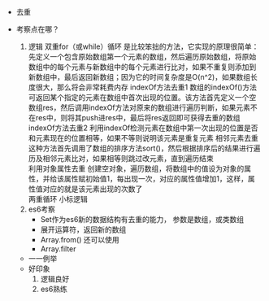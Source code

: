 - 去重

- 考察点在哪？
    1. 逻辑
        双重for（或while）循环
            是比较笨拙的方法，它实现的原理很简单：先定义一个包含原始数组第一个元素的数组，然后遍历原始数组，将原始数组中的每个元素与新数组中的每个元素进行比对，如果不重复则添加到新数组中，最后返回新数组；因为它的时间复杂度是O(n^2)，如果数组长度很大，那么将会非常耗费内存
        indexOf方法去重1
            数组的indexOf()方法可返回某个指定的元素在数组中首次出现的位置。该方法首先定义一个空数组res，然后调用indexOf方法对原来的数组进行遍历判断，如果元素不在res中，则将其push进res中，最后将res返回即可获得去重的数组
        indexOf方法去重2
            利用indexOf检测元素在数组中第一次出现的位置是否和元素现在的位置相等，如果不等则说明该元素是重复元素 
        相邻元素去重
            这种方法首先调用了数组的排序方法sort()，然后根据排序后的结果进行遍历及相邻元素比对，如果相等则跳过改元素，直到遍历结束   
        利用对象属性去重
            创建空对象，遍历数组，将数组中的值设为对象的属性，并给该属性赋初始值1，每出现一次，对应的属性值增加1，这样，属性值对应的就是该元素出现的次数了    
        两重循环 小标逻辑
    2. es6考察
        - Set作为es6新的数据结构有去重的能力，
            参数是数组，或类数组
        - 展开运算符，返回新的数组
        - Array.from() 还可以使用
        - Array.filter
    - 一一例举
    - 好印象
        1. 逻辑良好
        2. es6熟练
